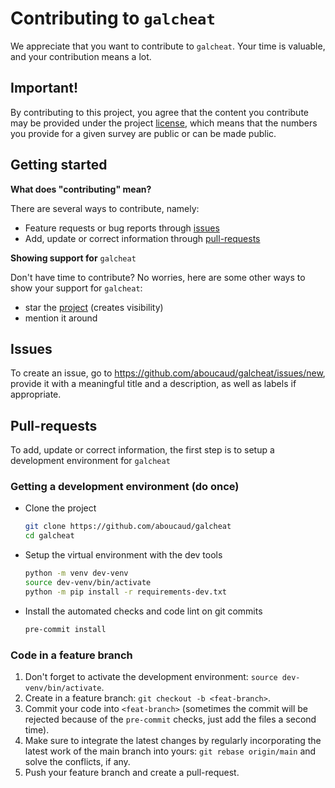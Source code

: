# Contributing to `galcheat`

We appreciate that you want to contribute to `galcheat`. Your time is valuable, and your contribution means a lot.

## Important!

By contributing to this project, you agree that the content you contribute may be provided under the project [license](LICENSE), which means that the numbers you provide for a given survey are public or can be made public.

## Getting started

**What does "contributing" mean?**

There are several ways to contribute, namely:

- Feature requests or bug reports through [issues](#issues)
- Add, update or correct information through [pull-requests](#pull-requests)


**Showing support for** `galcheat`

Don't have time to contribute? No worries, here are some other ways to show your support for `galcheat`:

- star the [project](https://github.com/aboucaud/galcheat) (creates visibility)
- mention it around

## Issues

To create an issue, go to https://github.com/aboucaud/galcheat/issues/new, provide it with a meaningful title and a description, as well as labels if appropriate.

## Pull-requests

To add, update or correct information, the first step is to setup a development environment for `galcheat`

### Getting a development environment (do once)

- Clone the project
    ```sh
    git clone https://github.com/aboucaud/galcheat
    cd galcheat
    ```
- Setup the virtual environment with the dev tools
    ```sh
    python -m venv dev-venv
    source dev-venv/bin/activate
    python -m pip install -r requirements-dev.txt
    ```
- Install the automated checks and code lint on git commits
    ```sh
    pre-commit install
    ```

### Code in a feature branch

1. Don't forget to activate the development environment: `source dev-venv/bin/activate`.
2. Create in a feature branch:
    `git checkout -b <feat-branch>`.
3. Commit your code into `<feat-branch>` (sometimes the commit will be rejected because of the `pre-commit` checks, just add the files a second time).
4. Make sure to integrate the latest changes by regularly incorporating the latest work of the main branch into yours: `git rebase origin/main` and solve the conflicts, if any.
5. Push your feature branch and create a pull-request.
